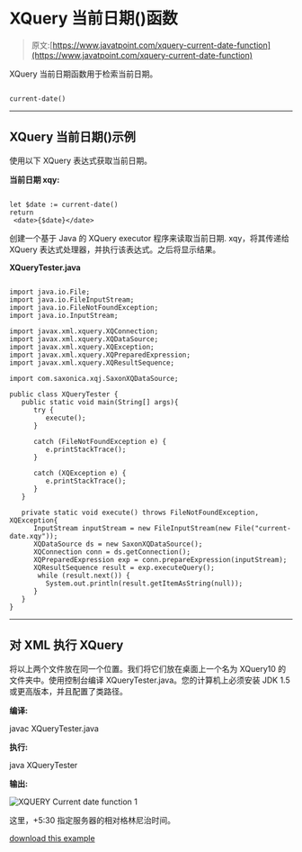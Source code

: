 # XQuery 当前日期()函数

> 原文:[https://www.javatpoint.com/xquery-current-date-function](https://www.javatpoint.com/xquery-current-date-function)

XQuery 当前日期函数用于检索当前日期。

```

current-date() 

```

* * *

## XQuery 当前日期()示例

使用以下 XQuery 表达式获取当前日期。

**当前日期 xqy:**

```

let $date := current-date()
return
 <date>{$date}</date> 

```

创建一个基于 Java 的 XQuery executor 程序来读取当前日期. xqy，将其传递给 XQuery 表达式处理器，并执行该表达式。之后将显示结果。

**XQueryTester.java**

```

import java.io.File;
import java.io.FileInputStream;
import java.io.FileNotFoundException;
import java.io.InputStream;

import javax.xml.xquery.XQConnection;
import javax.xml.xquery.XQDataSource;
import javax.xml.xquery.XQException;
import javax.xml.xquery.XQPreparedExpression;
import javax.xml.xquery.XQResultSequence;

import com.saxonica.xqj.SaxonXQDataSource;

public class XQueryTester {
   public static void main(String[] args){
      try {
         execute();
      }

      catch (FileNotFoundException e) {
         e.printStackTrace();
      }

      catch (XQException e) {
         e.printStackTrace();
      }
   }

   private static void execute() throws FileNotFoundException, XQException{
      InputStream inputStream = new FileInputStream(new File("current-date.xqy"));
      XQDataSource ds = new SaxonXQDataSource();
      XQConnection conn = ds.getConnection();
      XQPreparedExpression exp = conn.prepareExpression(inputStream);
      XQResultSequence result = exp.executeQuery();
       while (result.next()) {
         System.out.println(result.getItemAsString(null));
      }
   }	
}

```

* * *

## 对 XML 执行 XQuery

将以上两个文件放在同一个位置。我们将它们放在桌面上一个名为 XQuery10 的文件夹中。使用控制台编译 XQueryTester.java。您的计算机上必须安装 JDK 1.5 或更高版本，并且配置了类路径。

**编译:**

javac XQueryTester.java

**执行:**

java XQueryTester

**输出:**

![XQUERY Current date function 1](../Images/eaf7b7a0b46e30136935eb800e12674c.png)

这里，+5:30 指定服务器的相对格林尼治时间。

[download this example](https://static.javatpoint.com/xquery/src/XQuery10.zip)